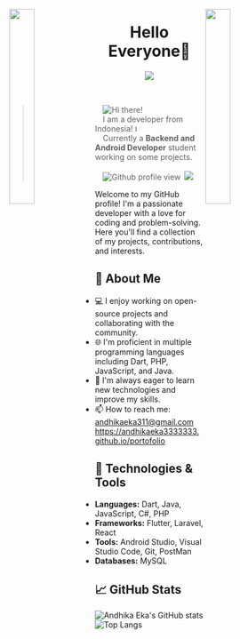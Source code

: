 <img align="left" src="https://user-images.githubusercontent.com/65187002/144930161-2f783401-8d27-4fdf-a2f7-cc0ba32f1f1f.gif" width="30%" style="display:inline;"><img align="right" src="https://user-images.githubusercontent.com/65187002/144930161-2f783401-8d27-4fdf-a2f7-cc0ba32f1f1f.gif" width="30%" style="display:inline;">

<p align="center">
    <h1 align="center">Hello Everyone👋</h1>
</p>
<p align="center">
    <img src="https://readme-typing-svg.herokuapp.com/?lines=Yoooooooooo;Welcome+to+my+profile!;Have+a+look+around!&font=Fira%20Code&color=%23D62F79&center=true&width=280&height=50">
</p>
<br>



<p></p>

>   ![Hi there!](https://readme-typing-svg.herokuapp.com?font=DM+Sans&weight=600&size=40&duration=3000&pause=1000&random=false&width=435&height=60&lines=Hello+there!+%F0%9F%91%8B%F0%9F%8F%BB;My+name+is+Andhika+%F0%9F%98%8E;Have+a+nice+day!+%F0%9F%A7%91%F0%9F%8F%BB%E2%80%8D%F0%9F%92%BB)
<br>  I am a developer from Indonesia! <img src="https://img.icons8.com/color/64/null/indonesia-circular.png" alt="Indonesia flag" width="12" height="12" />
<br>  Currently a __Backend and Android Developer__ student working on some projects.<br>
<br>  <img src="https://komarev.com/ghpvc/?username=andhikaeka3333333&color=green" alt="Github profile view"> <a href="mailto:andhikaeka311@gmail.com"><img src="https://img.shields.io/badge/andhikaeka311@gmail.com-f54242?logo=Gmail&logoColor=white"/></a>

Welcome to my GitHub profile! I'm a passionate developer with a love for coding and problem-solving. Here you'll find a collection of my projects, contributions, and interests.

## 🌱 About Me

- 💻 I enjoy working on open-source projects and collaborating with the community.
- 🌐 I'm proficient in multiple programming languages including Dart, PHP, JavaScript, and Java.
- 🚀 I'm always eager to learn new technologies and improve my skills.
- 📫 How to reach me: andhikaeka311@gmail.com https://andhikaeka3333333.github.io/portofolio

## 🔧 Technologies & Tools

- **Languages:** Dart, Java, JavaScript, C#, PHP
- **Frameworks:** Flutter, Laravel, React
- **Tools:** Android Studio, Visual Studio Code, Git, PostMan
- **Databases:** MySQL

## 📈 GitHub Stats

![Andhika Eka's GitHub stats](https://github-readme-stats.vercel.app/api?username=andhikaeka3333333&show_icons=true&theme=radical)
![Top Langs](https://github-readme-stats.vercel.app/api/top-langs/?username=andhikaeka3333333&layout=compact&theme=radical)

